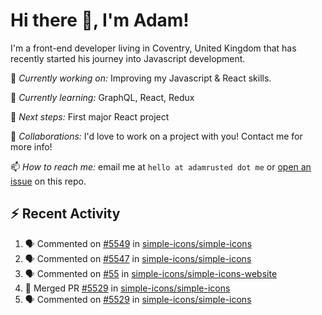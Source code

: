 # Hi there 👋, I'm Adam!

I'm a front-end developer living in Coventry, United Kingdom that has recently started his journey into Javascript development.

🔨 *Currently working on:* Improving my Javascript & React skills.

🌱 *Currently learning:* GraphQL, React, Redux

🎯 *Next steps:* First major React project

🤝 *Collaborations:* I'd love to work on a project with you! Contact me for more info!

📫 *How to reach me:* email me at `hello at adamrusted dot me` or [open an issue](https://github.com/adamrusted/adamrusted/issues/new) on this repo.

## :zap: Recent Activity
<!--START_SECTION:activity-->
1. 🗣 Commented on [#5549](https://github.com/simple-icons/simple-icons/issues/5549) in [simple-icons/simple-icons](https://github.com/simple-icons/simple-icons)
2. 🗣 Commented on [#5547](https://github.com/simple-icons/simple-icons/issues/5547) in [simple-icons/simple-icons](https://github.com/simple-icons/simple-icons)
3. 🗣 Commented on [#55](https://github.com/simple-icons/simple-icons-website/issues/55) in [simple-icons/simple-icons-website](https://github.com/simple-icons/simple-icons-website)
4. 🎉 Merged PR [#5529](https://github.com/simple-icons/simple-icons/pull/5529) in [simple-icons/simple-icons](https://github.com/simple-icons/simple-icons)
5. 🗣 Commented on [#5529](https://github.com/simple-icons/simple-icons/issues/5529) in [simple-icons/simple-icons](https://github.com/simple-icons/simple-icons)
<!--END_SECTION:activity-->
